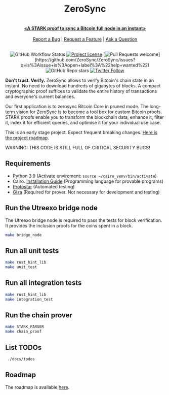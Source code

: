 <div align="center">
  <h1>ZeroSync</h1>
  <br />
  <a href="#about"><strong>«A STARK proof to sync a Bitcoin full node in an instant»</strong></a>
  <br />
  <br />
  <a href="https://github.com/ZeroSync/ZeroSync/issues/new?assignees=&labels=bug&template=01_BUG_REPORT.md&title=bug%3A+">Report a Bug</a>
  |
  <a href="https://github.com/ZeroSync/ZeroSync/issues/new?assignees=&labels=enhancement&template=02_FEATURE_REQUEST.md&title=feat%3A+">Request a Feature</a>
  | <a href="https://github.com/ZeroSync/ZeroSync/discussions">Ask a Question</a>
</div>
<div align="center">
<br/>

![GitHub Workflow Status](https://github.com/ZeroSync/ZeroSync/actions/workflows/CI.yml/badge.svg)
[![Project license](https://img.shields.io/github/license/ZeroSync/ZeroSync.svg)](../LICENSE)
[![Pull Requests welcome](https://img.shields.io/badge/PRs-welcome-ff69b4.svg?)](https://github.com/ZeroSync/ZeroSync/issues?q=is%3Aissue+is%3Aopen+label%3A%22help+wanted%22)
![GitHub Repo stars](https://img.shields.io/github/stars/ZeroSync/ZeroSync?style=social)
[![Twitter Follow](https://img.shields.io/twitter/follow/ZeroSync_?style=social)](https://twitter.com/ZeroSync_)

</div>

**Don't trust. Verify.** ZeroSync allows to verify Bitcoin's chain state in an instant. No need to download hundreds of gigabytes of blocks. A compact cryptographic proof suffices to validate the entire history of transactions and everyone's current balances. 

Our first application is to zerosync Bitcoin Core in pruned mode. The long-term vision for ZeroSync is to become a tool box for custom Bitcoin proofs. STARK proofs enable you to transform the blockchain data, enhance it, filter it, index it for efficient queries, and optimise it for your individual use case.

This is an early stage project. Expect frequent breaking changes. [Here is the project roadmap](roadmap.md).

WARNING: THIS CODE IS STILL FULL OF CRITICAL SECURITY BUGS!

## Requirements
- Python 3.9 (Activate enviroment: `source ~/cairo_venv/bin/activate`)
- Cairo. [Installation Guide](https://www.cairo-lang.org/docs/quickstart.html) (Programming language for provable programs)
- [Protostar](https://docs.swmansion.com/protostar/docs/tutorials/installation) (Automated testing)
- [Giza](https://github.com/zerosync/giza) (Required for prover. Not necessary for development and testing)

## Run the Utreexo bridge node
The Utreexo bridge node is required to pass the tests for block verification. It provides the inclusion proofs for the coins spent in a block.

```sh
make bridge_node
```

## Run all unit tests
```sh
make rust_hint_lib
make unit_test
```

## Run all integration tests
```sh
make rust_hint_lib
make integration_test
```

## Run the chain prover
```sh
make STARK_PARSER
make chain_proof
```

## List TODOs
```sh
 ./docs/todos
```

## Roadmap
The roadmap is available [here](roadmap.md).
